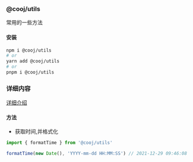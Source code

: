### @cooj/utils
常用的一些方法
#### 安装
```bash
npm i @cooj/utils
# or
yarn add @cooj/utils
# or
pnpm i @cooj/utils
```

### 详细内容
<a href="./docs/index.html">详细介绍</a>

#### 方法
- 获取时间,并格式化
```ts
import { formatTime } from '@cooj/utils'

formatTime(new Date(), 'YYYY-mm-dd HH:MM:SS') // 2021-12-29 09:46:08
```
